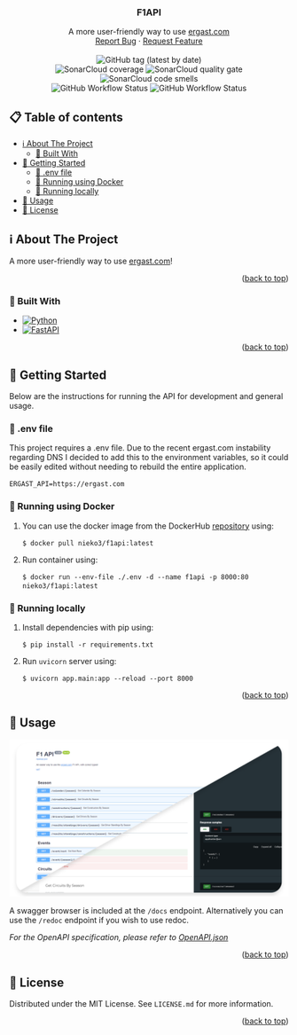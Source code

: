 <a name="readme-top"></a>

<div>
<h3 align="center">F1API</h3>

  <p align="center">
    A more user-friendly way to use <a href="https://ergast.com/mrd/">ergast.com</a>
    <br />
    <a href="https://github.com/f1betting/F1API/issues">Report Bug</a>
    ·
    <a href="https://github.com/f1betting/F1API/issues">Request Feature</a>
    <br />
    <br />
    <img alt="GitHub tag (latest by date)" src="https://img.shields.io/github/v/tag/f1betting/f1api?label=Version">
    <br />
    <img alt="SonarCloud coverage" src="https://sonarcloud.io/api/project_badges/measure?project=f1betting_F1API&metric=coverage">
    <img alt="SonarCloud quality gate" src="https://sonarcloud.io/api/project_badges/measure?project=f1betting_F1API&metric=alert_status">
    <img alt="SonarCloud code smells" src="https://sonarcloud.io/api/project_badges/measure?project=f1betting_F1API&metric=code_smells">
    <br />
    <img alt="GitHub Workflow Status" src="https://img.shields.io/github/actions/workflow/status/f1betting/F1API/python_on_push_master.yml?label=Build&branch=main">
    <img alt="GitHub Workflow Status" src="https://img.shields.io/github/actions/workflow/status/f1betting/F1API/action_docker_publish.yml?label=Docker&branch=main">

  </p>
</div>



<!-- TABLE OF CONTENTS -->

## 📋 Table of contents

- [ℹ️ About The Project](#-about-the-project)
    - [🚧 Built With](#built-with)
- [🔨 Getting Started](#-getting-started)
    - [🤖 .env file](#-env-file)
    - [🚢 Running using Docker](#running-using-docker)
    - [🏡 Running locally](#running-locally)
- [🚀 Usage ](#-usage)
- [📜 License](#-license)

<!-- ABOUT THE PROJECT -->

## ℹ️ About The Project

A more user-friendly way to use [ergast.com](https://ergast.com/mrd/)!

<p align="right">(<a href="#readme-top">back to top</a>)</p>

### 🚧 Built With

* [![Python]][Python-url]
* [![FastAPI]][FastAPI-url]

<p align="right">(<a href="#readme-top">back to top</a>)</p>



<!-- GETTING STARTED -->

## 🔨 Getting Started

Below are the instructions for running the API for development and general usage.

### 🤖 .env file

This project requires a .env file. Due to the recent ergast.com instability regarding DNS I decided to add this
to the environment variables, so it could be easily edited without needing to rebuild the entire application.

````dotenv
ERGAST_API=https://ergast.com
````

### 🚢 Running using Docker

1. You can use the docker image from the DockerHub [repository](https://hub.docker.com/r/nieko3/f1api) using:

   ````shell
   $ docker pull nieko3/f1api:latest
   ````

2. Run container using:

    ````shell
    $ docker run --env-file ./.env -d --name f1api -p 8000:80 nieko3/f1api:latest
    ````

### 🏡 Running locally

1. Install dependencies with pip using:

   ````shell
   $ pip install -r requirements.txt
   ````

2. Run ``uvicorn`` server using:
   ````shell
   $ uvicorn app.main:app --reload --port 8000
   ````

<p align="right">(<a href="#readme-top">back to top</a>)</p>



<!-- USAGE EXAMPLES -->

## 🚀 Usage

<img src="docs/screenshot.png">

A swagger browser is included at the ``/docs`` endpoint. Alternatively you can use the ``/redoc`` endpoint if you wish
to use redoc.

_For the OpenAPI specification, please refer
to [OpenAPI.json](https://github.com/f1betting/F1API/blob/main/OpenAPI.json)_

<p align="right">(<a href="#readme-top">back to top</a>)</p>



<!-- LICENSE -->

## 📜 License

Distributed under the MIT License. See `LICENSE.md` for more information.

<p align="right">(<a href="#readme-top">back to top</a>)</p>



<!-- MARKDOWN LINKS & IMAGES -->
<!-- https://www.markdownguide.org/basic-syntax/#reference-style-links -->

[Python]: https://img.shields.io/badge/python-3670A0?style=for-the-badge&logo=python&logoColor=ffdd54

[Python-url]: https://python.org

[FastAPI]: https://img.shields.io/badge/FastAPI-005571?style=for-the-badge&logo=fastapi

[FastAPI-url]: https://fastapi.tiangolo.com/
